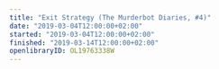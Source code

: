 ```yaml
---
title: "Exit Strategy (The Murderbot Diaries, #4)"
date: "2019-03-04T12:00:00+02:00"
started: "2019-03-04T12:00:00+02:00"
finished: "2019-03-14T12:00:00+02:00"
openlibraryID: OL19763338W
---
```

